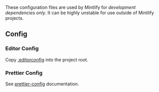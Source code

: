 These configuration files are used by Mintlify for *development dependencies only*. It can be highly unstable for use outside of Mintlify projects.

## Config

### Editor Config
Copy [.editorconfig](/packages/editor-config/.editorconfig) into the project root.

### Prettier Config
See [prettier-config](packages/prettier-config/README.md) documentation.
